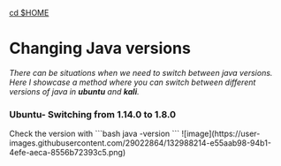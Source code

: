 [cd $HOME](https://benmoose39.github.io/TricksMoose)

<h1>Changing Java versions</h1>
<p><i>There can be situations when we need to switch between java versions. Here I showcase a method where you can switch between different versions of java in <b>ubuntu</b> and <b>kali</b>.
  </i></p>

<h3>Ubuntu- Switching from 1.14.0 to 1.8.0</h3>
Check the version with
```bash
java -version
```
![image](https://user-images.githubusercontent.com/29022864/132988214-e55aab98-94b1-4efe-aeca-8556b72393c5.png)


